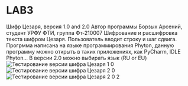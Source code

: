 # LAB3
Шифр Цезаря, версия 1.0 and 2.0
Автор программы Борзых Арсений, студент УРФУ ФТИ, группа Фт-210007
Шифрование и расшифровка текста шифром Цезаря. Пользователь вводит строку и шаг сдвига.  
Прогрмма написана на языке программирования Phyton, данную программу можно открыть в таких приложениях, как PyCharm, IDLE Phyton...
В версии 2.0 можно выбирать язык (RU or EU) 
![Тестирование версии шифра Цезаря 1 0](https://user-images.githubusercontent.com/112753125/192304198-63e838af-38d0-49df-acec-7ec89303c26f.png)
![Тестирование версии шифра Цезаря 2 0](https://user-images.githubusercontent.com/112753125/192304252-ff70a22e-6de5-40ab-9433-10267c3756f3.png)
![Тестирование версии шифра Цезаря 2 0 2](https://user-images.githubusercontent.com/112753125/192304272-52ae0d55-72d3-4452-bcb0-a33fbc508eab.png)
